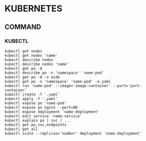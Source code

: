 # KUBERNETES

## COMMAND

### KUBECTL
    kubectl get nodes
    kubectl get nodes 'name'
    kubectl describe nodes
    kubectl describe nodes 'name'
    kubectl get po -A
    kubectl describe po -n 'namespace' 'name-pod'
    kubectl get po -A -o wide
    kubectl get po -n 'namespace' 'name-pod' -o yaml
    kubectl run 'name-pod' --image='image-container' --port='port-container'
    kubectl create -f '.yaml'
    kubectl apply -f '.yaml'
    kubectl expose po 'name-pod'
    kubectl expose po nginx --port=80
    kubectl expose deployment 'name-deployment'
    kubectl edit service 'name-service'
    kubectl explain po | svc | ...
    kubectl get po,svc,endpoints
    kubectl get all
    kubectl scale --replicas='number' deployment 'name-deployment'
    